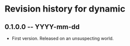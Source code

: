 # Revision history for dynamic

## 0.1.0.0 -- YYYY-mm-dd

* First version. Released on an unsuspecting world.
